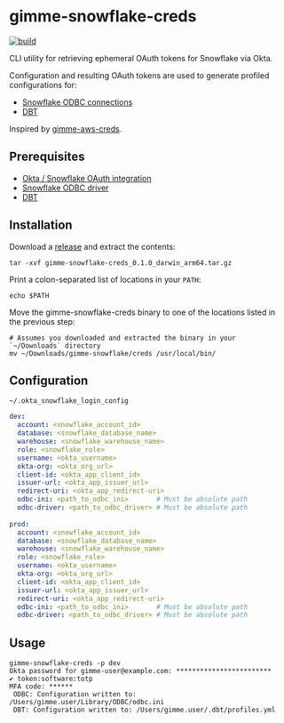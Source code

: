 # gimme-snowflake-creds
[![build](https://github.com/HGInsights/gimme-snowflake-creds/actions/workflows/main.yml/badge.svg)](https://github.com/HGInsights/gimme-snowflake-creds/actions/workflows/main.yml)

CLI utility for retrieving ephemeral OAuth tokens for Snowflake via Okta.

Configuration and resulting OAuth tokens are used to generate profiled configurations for:
- [Snowflake ODBC connections](https://docs.snowflake.com/en/user-guide/odbc-parameters.html#odbc-configuration-and-connection-parameters)
- [DBT](https://docs.getdbt.com/docs/introduction)

Inspired by [gimme-aws-creds](https://github.com/Nike-Inc/gimme-aws-creds).

## Prerequisites

- [Okta / Snowflake OAuth integration](https://docs.snowflake.com/en/user-guide/oauth-okta.html#configure-okta-for-external-oauth)
- [Snowflake ODBC driver](https://docs.snowflake.com/en/user-guide/odbc.html)
- [DBT](https://docs.getdbt.com/dbt-cli/installation/)

## Installation
Download a [release](https://github.com/HGInsights/gimme-snowflake-creds/releases) and extract the contents:
```shell
tar -xvf gimme-snowflake-creds_0.1.0_darwin_arm64.tar.gz
```

Print a colon-separated list of locations in your `PATH`:
```shell
echo $PATH
```

Move the gimme-snowflake-creds binary to one of the locations listed in the previous step:
```shell
# Assumes you downloaded and extracted the binary in your `~/Downloads` directory
mv ~/Downloads/gimme-snowflake/creds /usr/local/bin/
```

## Configuration
`~/.okta_snowflake_login_config`
```yaml
dev: 
  account: <snowflake_account_id>
  database: <snowflake_database_name>
  warehouse: <snowflake_warehouse_name>
  role: <snowflake_role>
  username: <okta_username>
  okta-org: <okta_org_url>
  client-id: <okta_app_client_id>
  issuer-url: <okta_app_issuer_url>
  redirect-uri: <okta_app_redirect-uri>
  odbc-ini: <path_to_odbc_ini>       # Must be absolute path
  odbc-driver: <path_to_odbc_driver> # Must be absolute path
  
prod: 
  account: <snowflake_account_id>
  database: <snowflake_database_name>
  warehouse: <snowflake_warehouse_name>
  role: <snowflake_role>
  username: <okta_username>
  okta-org: <okta_org_url>
  client-id: <okta_app_client_id>
  issuer-url: <okta_app_issuer_url>
  redirect-uri: <okta_app_redirect-uri>
  odbc-ini: <path_to_odbc_ini>       # Must be absolute path
  odbc-driver: <path_to_odbc_driver> # Must be absolute path
```

## Usage
```shell
gimme-snowflake-creds -p dev
Okta password for gimme-user@example.com: ************************
✔ token:software:totp
MFA code: ******
 ODBC: Configuration written to: /Users/gimme.user/Library/ODBC/odbc.ini
 DBT: Configuration written to: /Users/gimme.user/.dbt/profiles.yml
```